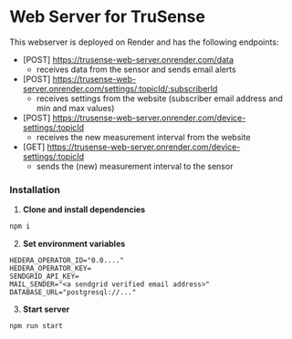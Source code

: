 # Web Server for TruSense

This webserver is deployed on Render and has the following endpoints:

-   [POST] https://trusense-web-server.onrender.com/data
    -   receives data from the sensor and sends email alerts
-   [POST] https://trusense-web-server.onrender.com/settings/:topicId/:subscriberId
    -   receives settings from the website (subscriber email address and min and max values)
-   [POST] https://trusense-web-server.onrender.com/device-settings/:topicId
    -   receives the new measurement interval from the website
-   [GET] https://trusense-web-server.onrender.com/device-settings/:topicId
    -   sends the (new) measurement interval to the sensor

### Installation

1. **Clone and install dependencies**

```bash
npm i
```

2. **Set environment variables**

```
HEDERA_OPERATOR_ID="0.0...."
HEDERA_OPERATOR_KEY=
SENDGRID_API_KEY=
MAIL_SENDER="<a sendgrid verified email address>"
DATABASE_URL="postgresql://..."
```

3. **Start server**

```bash
npm run start
```
